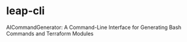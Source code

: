 # leap-cli
AICommandGenerator: A Command-Line Interface for Generating Bash Commands and Terraform Modules
